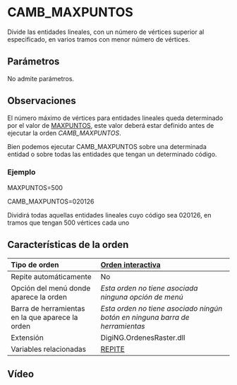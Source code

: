 # CAMB\_MAXPUNTOS

Divide las entidades lineales, con un número de vértices superior al especificado, en varios tramos con menor número de vértices.

## Parámetros

No admite parámetros.

## Observaciones

El número máximo de vértices para entidades lineales queda determinado por el valor de [MAXPUNTOS](/digi3d-net/referencia/ventana-de-dibujo/variables/m/maxpuntos.md), este valor deberá estar definido antes de ejecutar la orden _CAMB\_MAXPUNTOS_.

Bien podemos ejecutar CAMB\_MAXPUNTOS sobre una determinada entidad o sobre todas las entidades que tengan un determinado código.

### Ejemplo

MAXPUNTOS=500

CAMB\_MAXPUNTOS=020126

Dividirá todas aquellas entidades lineales cuyo código sea 020126, en tramos que tengan 500 vértices cada uno

## Características de la orden

| Tipo de orden | [Orden interactiva](camb-maxpuntos.md) |
| :--- | :--- |
| Repite automáticamente | No |
| Opción del menú donde aparece la orden | _Esta orden no tiene asociada ninguna opción de menú_ |
| Barra de herramientas en la que aparece la orden | _Esta orden no tiene asociado ningún botón en ninguna barra de herramientas_ |
| Extensión | DigiNG.OrdenesRaster.dll |
| Variables relacionadas | [REPITE](/digi3d-net/referencia/ventana-de-dibujo/variables/r/repite.md) |

## Vídeo

